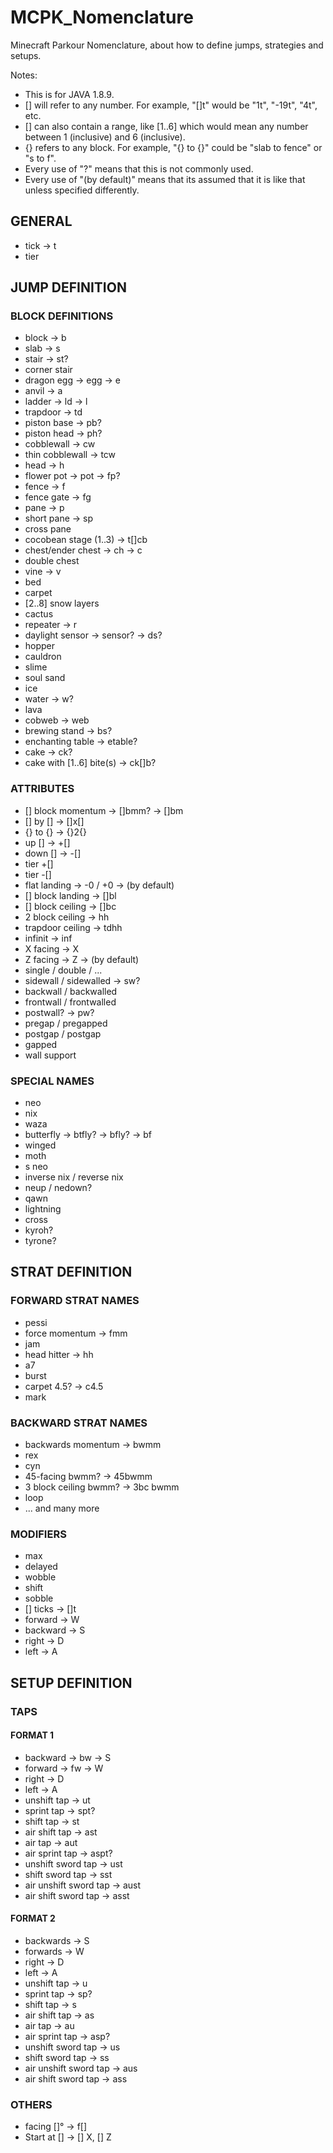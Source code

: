 # MCPK_Nomenclature
Minecraft Parkour Nomenclature, about how to define jumps, strategies and setups.

Notes: 
+ This is for JAVA 1.8.9.
+ [] will refer to any number. For example, "[]t" would be  "1t", "-19t", "4t", etc. 
+ [] can also contain a range, like [1..6] which would mean any number between 1 (inclusive) and 6 (inclusive).
+ {} refers to any block. For example, "{} to {}" could be "slab to fence" or "s to f".
+ Every use of "?" means that this is not commonly used.
+ Every use of "(by default)" means that its assumed that it is like that unless specified differently.

## GENERAL
+ tick -> t
+ tier

## JUMP DEFINITION
### BLOCK DEFINITIONS
+ block -> b
+ slab -> s
+ stair -> st?
+ corner stair
+ dragon egg -> egg -> e
+ anvil -> a
+ ladder -> ld -> l
+ trapdoor -> td
+ piston base -> pb?
+ piston head -> ph?
+ cobblewall -> cw
+ thin cobblewall -> tcw
+ head -> h
+ flower pot -> pot -> fp?
+ fence -> f
+ fence gate -> fg
+ pane -> p
+ short pane -> sp
+ cross pane
+ cocobean stage (1..3) -> t[]cb
+ chest/ender chest -> ch -> c
+ double chest
+ vine -> v
+ bed
+ carpet
+ [2..8] snow layers
+ cactus
+ repeater -> r
+ daylight sensor -> sensor? -> ds?
+ hopper
+ cauldron
+ slime
+ soul sand
+ ice
+ water -> w?
+ lava
+ cobweb -> web
+ brewing stand -> bs?
+ enchanting table -> etable?
+ cake -> ck?
+ cake with [1..6] bite(s) -> ck[]b?

###  ATTRIBUTES

+ [] block momentum -> []bmm? -> []bm
+ [] by [] -> []x[]
+  {} to {} -> {}2{}
+ up [] -> +[]
+ down [] -> -[]
+ tier +[]
+ tier -[]
+ flat landing -> -0 / +0 -> (by default)
+ [] block landing -> []bl
+ [] block ceiling -> []bc
+ 2 block ceiling -> hh
+ trapdoor ceiling -> tdhh
+ infinit -> inf
+ X facing -> X
+ Z facing -> Z -> (by default)
+ single / double / ...
+ sidewall / sidewalled -> sw?
+ backwall / backwalled
+ frontwall / frontwalled
+ postwall? -> pw?
+ pregap / pregapped
+ postgap / postgap
+ gapped
+ wall support

### SPECIAL NAMES
+ neo
+ nix
+ waza
+ butterfly -> btfly? -> bfly? -> bf
+ winged
+ moth
+ s neo
+ inverse nix / reverse nix
+ neup / nedown?
+ qawn
+ lightning
+ cross
+ kyroh?
+ tyrone?

## STRAT DEFINITION
### FORWARD STRAT NAMES
+ pessi
+ force momentum -> fmm
+ jam
+ head hitter -> hh
+ a7
+ burst
+ carpet 4.5? -> c4.5
+ mark

### BACKWARD STRAT NAMES
+ backwards momentum -> bwmm
+ rex
+ cyn
+ 45-facing bwmm? -> 45bwmm
+ 3 block ceiling bwmm? -> 3bc bwmm
+ loop
+ ... and many more

### MODIFIERS
+ max
+ delayed
+ wobble
+ shift
+ sobble
+ [] ticks -> []t
+ forward -> W
+ backward -> S
+ right -> D
+ left -> A

## SETUP DEFINITION
### TAPS
#### FORMAT 1
+ backward -> bw -> S
+ forward -> fw -> W
+ right -> D
+ left -> A
+ unshift tap -> ut
+ sprint tap -> spt?
+ shift tap -> st
+ air shift tap -> ast
+ air tap -> aut
+ air sprint tap -> aspt?
+ unshift sword  tap -> ust
+ shift sword tap -> sst
+ air unshift sword tap -> aust
+ air shift sword tap -> asst

#### FORMAT 2
+ backwards -> S
+ forwards -> W
+ right -> D
+ left -> A
+ unshift tap -> u
+ sprint tap -> sp?
+ shift tap -> s
+ air shift tap -> as
+ air tap -> au
+ air sprint tap -> asp?
+ unshift sword  tap -> us
+ shift sword tap -> ss
+ air unshift sword tap -> aus
+ air shift sword tap -> ass

### OTHERS
+ facing []° -> f[]
+ Start at [] -> [] X, [] Z
